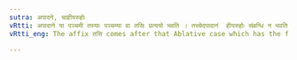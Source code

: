 ```yaml
---
sutra: अपादने, चाहीयरुहोः
vRtti: अपादाने या पञ्चमी तस्याः पञ्चम्या वा तसिः प्रत्ययो भवति । तच्चेदपादानं  हीयरुहोः संबन्धि न भवति ॥
vRtti_eng: The affix तसि comes after that Ablative case which has the force of an _Apadana_ _Karaka_, except when this _apadana_ relation arises owing to the union with the verbs हीय (passive of हा) and रुह ॥

---
```

